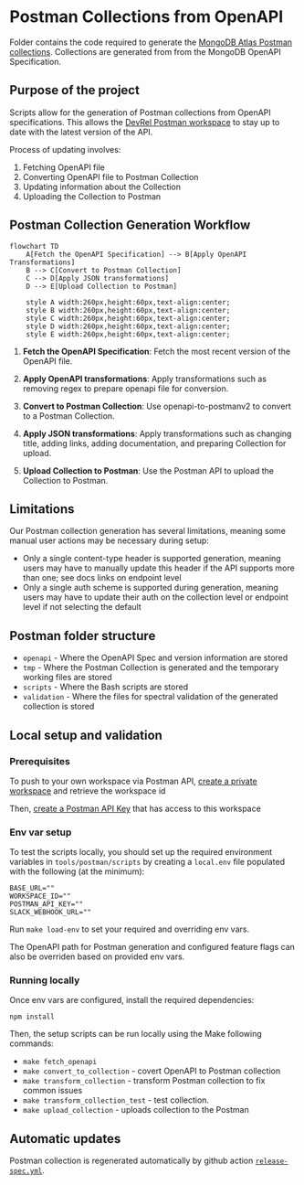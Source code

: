 # Postman Collections from OpenAPI

Folder contains the code required to generate the [MongoDB Atlas Postman collections](https://www.postman.com/mongodb-devrel?tab=collections).
Collections are generated from from the MongoDB OpenAPI Specification. 

## Purpose of the project

Scripts allow for the generation of Postman collections from OpenAPI specifications. This allows
the [DevRel Postman workspace](https://www.postman.com/mongodb-devrel?tab=collections) to stay up to date with the latest version of the
API.

Process of updating involves:

1. Fetching OpenAPI file
2. Converting OpenAPI file to Postman Collection
3. Updating information about the Collection
4. Uploading the Collection to Postman

## Postman Collection Generation Workflow

```mermaid
flowchart TD
    A[Fetch the OpenAPI Specification] --> B[Apply OpenAPI Transformations]
    B --> C[Convert to Postman Collection]
    C --> D[Apply JSON transformations]
    D --> E[Upload Collection to Postman]

    style A width:260px,height:60px,text-align:center;
    style B width:260px,height:60px,text-align:center;
    style C width:260px,height:60px,text-align:center;
    style D width:260px,height:60px,text-align:center;
    style E width:260px,height:60px,text-align:center;
```

1. **Fetch the OpenAPI Specification**: Fetch the most recent version of the OpenAPI file.

2. **Apply OpenAPI transformations**: Apply transformations such as removing regex to prepare openapi file for
   conversion.

3. **Convert to Postman Collection**: Use openapi-to-postmanv2 to convert to a Postman Collection.

4. **Apply JSON transformations**: Apply transformations such as changing title, adding links, adding documentation, and preparing Collection
   for upload.

5. **Upload Collection to Postman**: Use the Postman API to upload the Collection to Postman.

## Limitations

Our Postman collection generation has several limitations, meaning some manual user actions may be necessary during setup:

-  Only a single content-type header is supported generation, meaning users may have to manually update this header if the API supports more than one; see docs links on endpoint level
- Only a single auth scheme is supported during generation, meaning users may have to update their auth on the collection level or endpoint level if not selecting the default

## Postman folder structure

- `openapi` - Where the OpenAPI Spec and version information are stored
- `tmp` - Where the Postman Collection is generated and the temporary working files are stored
- `scripts` - Where the Bash scripts are stored
- `validation` - Where the files for spectral validation of the generated collection is stored

## Local setup and validation

### Prerequisites

To push to your own workspace via Postman API, [create a private workspace](https://learning.postman.com/docs/collaborating-in-postman/using-workspaces/use-workspaces/) and retrieve the workspace id

Then, [create a Postman API Key](https://learning.postman.com/docs/developer/postman-api/authentication/) that has access to this workspace

### Env var setup

To test the scripts locally, you should set up the required environment variables in `tools/postman/scripts` by creating a `local.env` file populated with the following (at the minimum):

```
BASE_URL=""
WORKSPACE_ID=""
POSTMAN_API_KEY=""
SLACK_WEBHOOK_URL=""
```

Run `make load-env` to set your required and overriding env vars.

The OpenAPI path for Postman generation and configured feature flags can also be overriden based on provided env vars.

### Running locally

Once env vars are configured, install the required dependencies:

```
npm install
```

Then, the setup scripts can be run locally using the Make following commands:
- `make fetch_openapi`
- `make convert_to_collection` - covert OpenAPI to Postman collection
- `make transform_collection` - transform Postman collection to fix common issues
- `make transform_collection_test` - test collection.
- `make upload_collection` - uploads collection to the Postman

## Automatic updates

Postman collection is regenerated automatically by github action [`release-spec.yml`](../../.github/workflows/release-spec.yml).
